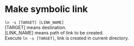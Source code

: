 # Make symbolic link  
`ln -s [TARGET] [LINK_NAME]`  
[TARGET] means destination.  
[LINK_NAME] means path of link to be created.  
Execute `ln -s [TARGET]`, link is created in current directory.  
